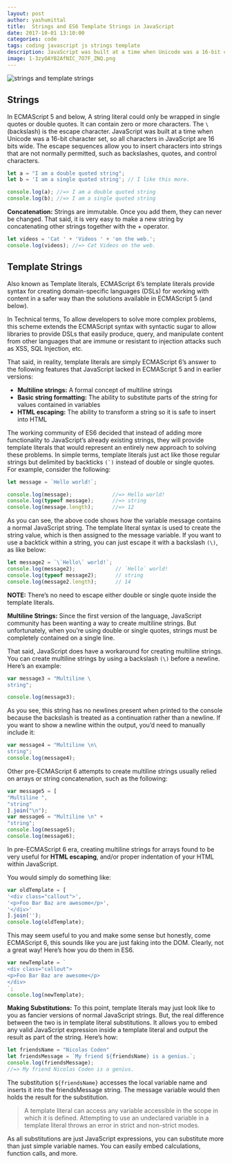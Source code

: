 ```yaml
---
layout: post
author: yashumittal
title:  Strings and ES6 Template Strings in JavaScript
date: 2017-10-01 13:10:00
categories: code
tags: coding javascript js strings template
description: JavaScript was built at a time when Unicode was a 16-bit character set, so all characters in JavaScript are 16 bits wide.
image: 1-3zyOAYB2AfNIC_7O7F_ZNQ.png
---
```


![strings and template strings](//blog.codecarrot.net/images/1-3zyOAYB2AfNIC_7O7F_ZNQ.png)

## Strings

In ECMAScript 5 and below, A string literal could only be wrapped in single quotes or double quotes. It can contain zero or more characters. The `\` (backslash) is the escape character. JavaScript was built at a time when Unicode was a 16-bit character set, so all characters in JavaScript are 16 bits wide. The escape sequences allow you to insert characters into strings that are not normally permitted, such as backslashes, quotes, and control characters.

```js
let a = "I am a double quoted string";
let b = 'I am a single quoted string'; // I like this more.

console.log(a); //=> I am a double quoted string
console.log(b); //=> I am a single quoted string
```

**Concatenation:** Strings are immutable. Once you add them, they can never be changed. That said, it is very easy to make a new string by concatenating other strings together with the + operator.

```js
let videos = 'Cat ' + 'Videos ' + 'on the web.';
console.log(videos); //=> Cat Videos on the web.
```

## Template Strings

Also known as Template literals, ECMAScript 6’s template literals provide syntax for creating domain-specific languages (DSLs) for working with content in a safer way than the solutions available in ECMAScript 5 (and below).

In Technical terms, To allow developers to solve more complex problems, this scheme extends the ECMAScript syntax with syntactic sugar to allow libraries to provide DSLs that easily produce, query, and manipulate content from other languages that are immune or resistant to injection attacks such as XSS, SQL Injection, etc.

That said, in reality, template literals are simply ECMAScript 6’s answer to the following features that JavaScript lacked in ECMAScript 5 and in earlier versions:

* **Multiline strings:** A formal concept of multiline strings
* **Basic string formatting:** The ability to substitute parts of the string for values contained in variables
* **HTML escaping:** The ability to transform a string so it is safe to insert into HTML

The working community of ES6 decided that instead of adding more functionality to JavaScript’s already existing strings, they will provide template literals that would represent an entirely new approach to solving these problems. In simple terms, template literals just act like those regular strings but delimited by backticks ```(`)``` instead of double or single quotes. For example, consider the following:

```js
let message = `Hello world!`;

console.log(message);             //=> Hello world!
console.log(typeof message);      //=> string
console.log(message.length);      //=> 12
```

As you can see, the above code shows how the variable message contains a normal JavaScript string. The template literal syntax is used to create the string value, which is then assigned to the message variable. If you want to use a backtick within a string, you can just escape it with a backslash `(\)`, as like below:

```js
let message2 = `\`Hello\` world!`;
console.log(message2);             // `Hello` world!
console.log(typeof message2);      // string
console.log(message2.length);      // 14
```

**NOTE:** There’s no need to escape either double or single quote inside the template literals.

**Multiline Strings:** Since the first version of the language, JavaScript community has been wanting a way to create multiline strings. But unfortunately, when you’re using double or single quotes, strings must be completely contained on a single line.

That said, JavaScript does have a workaround for creating multiline strings. You can create multiline strings by using a backslash `(\)` before a newline. Here’s an example:

```js
var message3 = "Multiline \
string";

console.log(message3);
```

As you see, this string has no newlines present when printed to the console because the backslash is treated as a continuation rather than a newline. If you want to show a newline within the output, you’d need to manually include it:

```js
var message4 = "Multiline \n\
string";
console.log(message4);
```

Other pre-ECMAScript 6 attempts to create multiline strings usually relied on arrays or string concatenation, such as the following:

```js
var message5 = [
"Multiline ",
"string"
].join("\n");
var message6 = "Multiline \n" +
"string";
console.log(message5);
console.log(message6);
```

In pre-ECMAScript 6 era, creating multiline strings for arrays found to be very useful for **HTML escaping**, and/or proper indentation of your HTML within JavaScript.

You would simply do something like:

```js
var oldTemplate = [
'<div class="callout">',
'<p>Foo Bar Baz are awesome</p>',
'</div>'
].join('');
console.log(oldTemplate);
```

This may seem useful to you and make some sense but honestly, come ECMAScript 6, this sounds like you are just faking into the DOM. Clearly, not a great way! Here’s how you do them in ES6.

```js
var newTemplate = `
<div class="callout">
<p>Foo Bar Baz are awesome</p>
</div>
`;
console.log(newTemplate);
```

**Making Substitutions:** To this point, template literals may just look like to you as fancier versions of normal JavaScript strings. But, the real difference between the two is in template literal substitutions. It allows you to embed any valid JavaScript expression inside a template literal and output the result as part of the string. Here’s how:

```js
let friendsName = "Nicolas Coden"
let friendsMessage = `My friend ${friendsName} is a genius.`;
console.log(friendsMessage);
//=> My friend Nicolas Coden is a genius.
```

The substitution `${friendsName}` accesses the local variable name and inserts it into the friendsMessage string. The message variable would then holds the result for the substitution.

<blockquote>
A template literal can access any variable accessible in the scope in which it is defined. Attempting to use an undeclared variable in a template literal throws an error in strict and non-strict modes.
</blockquote>

As all substitutions are just JavaScript expressions, you can substitute more than just simple variable names. You can easily embed calculations, function calls, and more.
